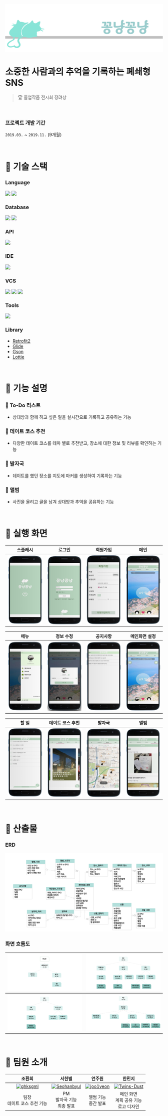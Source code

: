 ![꽁냥꽁냥](README_asset/logo.png)

# 소중한 사람과의 추억을 기록하는 폐쇄형 SNS

> 🏆 졸업작품 전시회 장려상

<br>

### 프로젝트 개발 기간

`2019.03.` ~ `2019.11.` (9개월)

<br>

# 📌 기술 스택

### Language

<div>
    <img src="https://img.shields.io/badge/Java-007396?style=for-the-badge&logo=java&logoColor=white" />
    <img src="https://img.shields.io/badge/php-777BB4?style=for-the-badge&logo=php&logoColor=white" />
</div>

### Database

<div>
    <img src="https://img.shields.io/badge/SQLite-003B57?style=for-the-badge&logo=sqlite&logoColor=white" />
    <img src="https://img.shields.io/badge/MySQL-4479A1?style=for-the-badge&logo=mysql&logoColor=white" />
</div>

### API

<div>
    <img src="https://img.shields.io/badge/googlemaps-4285F4?style=for-the-badge&logo=googlemaps&logoColor=white" />
</div>

### IDE

<div>
    <img src="https://img.shields.io/badge/Android Studio-3DDC84?style=for-the-badge&logo=androidstudio&logoColor=white" />
</div>

### VCS

<div>
    <img src="https://img.shields.io/badge/Git-F05032?style=for-the-badge&logo=Git&logoColor=white" />
    <img src="https://img.shields.io/badge/GitHub-181717?style=for-the-badge&logo=github&logoColor=white" />
    <img src="https://img.shields.io/badge/GitHub desktop-181717?style=for-the-badge&logo=github&logoColor=white" />
</div>

### Tools

<div>
    <img src="https://img.shields.io/badge/filezilla-BF0000?style=for-the-badge&logo=filezilla&logoColor=white" />
</div>

### Library

- [Retrofit2](https://github.com/square/retrofit)
- [Glide](https://github.com/bumptech/glide)
- [Gson](https://github.com/google/gson)
- [Lottie](https://lottiefiles.com)

<br>

# 📌 기능 설명

### 📝 To-Do 리스트

- 상대방과 함께 하고 싶은 일을 실시간으로 기록하고 공유하는 기능

### 🔎 데이트 코스 추천

- 다양한 데이트 코스를 테마 별로 추천받고, 장소에 대한 정보 및 리뷰를 확인하는 기능

### 🐾 발자국

- 데이트를 했던 장소를 지도에 마커를 생성하여 기록하는 기능

### 🎇 앨범

- 사진을 올리고 글을 남겨 상대방과 추억을 공유하는 기능

<br>

# 📌 실행 화면

| 스플래시 | 로그인 | 회원가입 | 메인 |
| :---: | :---: | :---: | :---: |
| <img src="README_asset/화면/스플래시.png" width="400px"> | <img src="README_asset/화면/로그인.png" width="400px"> | <img src="README_asset/화면/회원가입.png" width="400px"> | <img src="README_asset/화면/메인.png" width="400px"> |

| 메뉴 | 정보 수정 | 공지사항 | 메인화면 설정 |
| :---: | :---: | :---: | :---: |
| <img src="README_asset/화면/마이페이지.png" width="400px"> | <img src="README_asset/화면/정보수정.png" width="400px"> | <img src="README_asset/화면/공지사항.png" width="400px"> | <img src="README_asset/화면/메인_설정.png" width="400px"> |

| 할 일 | 데이트 코스 추천 | 발자국 | 앨범 |
| :---: | :---: | :---: | :---: |
| <img src="README_asset/화면/할일.png" width="400px"> | <img src="README_asset/화면/데이트코스_추천.png" width="400px"> | <img src="README_asset/화면/발자국.png" width="400px"> | <img src="README_asset/화면/앨범.PNG" width="400px"> |

<br>

# 📌 산출물

### ERD

![ERD](README_asset/ERD.png)

### 화면 흐름도

| ![화면흐름도1](README_asset/화면흐름도1.png) | ![화면흐름도2](README_asset/화면흐름도2.png) |
| -------------------------------------------- | -------------------------------------------- |
| ![화면흐름도3](README_asset/화면흐름도3.png) | ![화면흐름도4](README_asset/화면흐름도4.png) |

<br>

# 📌 팀원 소개

|                                             조환희                                             |                                                서한별                                                |                                              연주원                                              |                                                한민지                                                |
| :--------------------------------------------------------------------------------------------: | :--------------------------------------------------------------------------------------------------: | :----------------------------------------------------------------------------------------------: | :--------------------------------------------------------------------------------------------------: |
| [![ghksgml](https://avatars.githubusercontent.com/u/50977139?v=4)](https://github.com/ghksgml) | [![Seohanbyul](https://avatars.githubusercontent.com/u/50897415?v=4)](https://github.com/Seohanbyul) | [![joo1yeon](https://avatars.githubusercontent.com/u/50977497?v=4)](https://github.com/joo1yeon) | [![Twins-Dust](https://avatars.githubusercontent.com/u/50979160?v=4)](https://github.com/Twins-Dust) |
|                               팀장<br>데이트 코스 추천 기능<br>                                |                                    PM<br>발자국 기능<br>최종 발표                                    |                                      앨범 기능<br>중간 발표                                      |                            메인 화면<br>계획 공유 기능<br>로고 디자인<br>                            |
